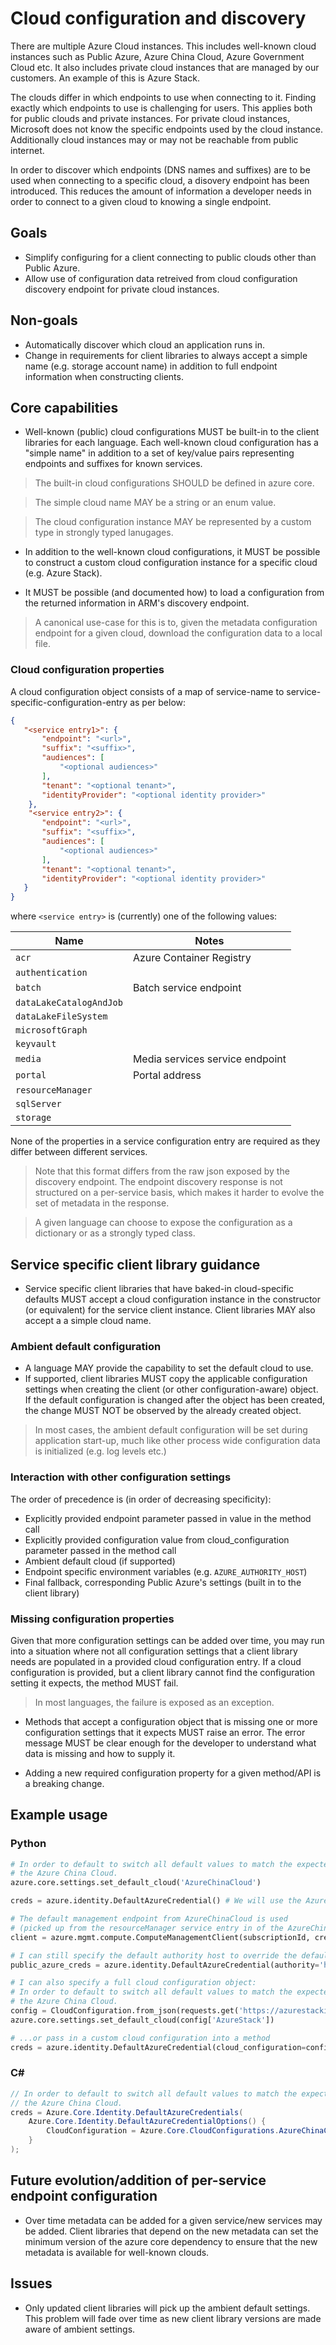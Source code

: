 # Cloud configuration and discovery

There are multiple Azure Cloud instances. This includes well-known cloud instances such as Public Azure, Azure China Cloud, Azure Government Cloud etc. It also includes private cloud instances that are managed by our customers. An example of this is Azure Stack.

The clouds differ in which endpoints to use when connecting to it. Finding exactly which endpoints to use is challenging for users. This applies both for public clouds and private instances. For private cloud instances, Microsoft does not know the specific endpoints used by the cloud instance. Additionally cloud instances may or may not be reachable from public internet. 

In order to discover which endpoints (DNS names and suffixes) are to be used when connecting to a specific cloud, a disovery endpoint has been introduced. This reduces the amount of information a developer needs in order to connect to a given cloud to knowing a single endpoint.

## Goals

* Simplify configuring for a client connecting to public clouds other than Public Azure.
* Allow use of configuration data retreived from cloud configuration discovery endpoint for private cloud instances.

## Non-goals

* Automatically discover which cloud an application runs in.
* Change in requirements for client libraries to always accept a simple name (e.g. storage account name) in addition to full endpoint information when constructing clients.

## Core capabilities

* Well-known (public) cloud configurations MUST be built-in to the client libraries for each language. Each well-known cloud configuration has a "simple name" in addition to a set of key/value pairs representing endpoints and suffixes for known services.

> The built-in cloud configurations SHOULD be defined in azure core.

> The simple cloud name MAY be a string or an enum value.

> The cloud configuration instance MAY be represented by a custom type in strongly typed lanugages.

* In addition to the well-known cloud configurations, it MUST be possible to construct a custom cloud configuration instance for a specific cloud (e.g. Azure Stack).

* It MUST be possible (and documented how) to load a configuration from the returned information in ARM's discovery endpoint.

> A canonical use-case for this is to, given the metadata configuration endpoint for a given cloud, download the configuration data to a local file.

### Cloud configuration properties

A cloud configuration object consists of a map of service-name to service-specific-configuration-entry as per below:

```json
{
   "<service entry1>": {
       "endpoint": "<url>",
       "suffix": "<suffix>",
       "audiences": [
           "<optional audiences>"
       ],
       "tenant": "<optional tenant>",
       "identityProvider": "<optional identity provider>"
    },
    "<service entry2>": {
       "endpoint": "<url>",
       "suffix": "<suffix>",
       "audiences": [
           "<optional audiences>"
       ],
       "tenant": "<optional tenant>",
       "identityProvider": "<optional identity provider>"
   }
}
```

where `<service entry>` is (currently) one of the following values:

|Name|Notes|
|-|-|
|`acr`|Azure Container Registry|
|`authentication`||
|`batch`|Batch service endpoint|
|`dataLakeCatalogAndJob`||
|`dataLakeFileSystem`||
|`microsoftGraph`||
|`keyvault`||
|`media`|Media services service endpoint|
|`portal`|Portal address|
|`resourceManager`||
|`sqlServer`||
|`storage`||

None of the properties in a service configuration entry are required as they differ between different services. 

> Note that this format differs from the raw json exposed by the discovery endpoint. The endpoint discovery response is not structured on a per-service basis, which makes it harder to evolve the set of metadata in the response.

> A given language can choose to expose the configuration as a dictionary or as a strongly typed class.

## Service specific client library guidance

* Service specific client libraries that have baked-in cloud-specific defaults MUST accept a cloud configuration instance in the constructor (or equivalent) for the service client instance. Client libraries MAY also accept a a simple cloud name.

### Ambient default configuration

* A language MAY provide the capability to set the default cloud to use. 
* If supported, client libraries MUST copy the applicable configuration settings when creating the client (or other configuration-aware) object. If the default configuration is changed after the object has been created, the change MUST NOT be observed by the already created object.

> In most cases, the ambient default configuration will be set during application start-up, much like other process wide configuration data is initialized (e.g. log levels etc.)

### Interaction with other configuration settings

The order of precedence is (in order of decreasing specificity):

* Explicitly provided endpoint parameter passed in value in the method call
* Explicitly provided configuration value from cloud_configuration parameter passed in the method call
* Ambient default cloud (if supported)
* Endpoint specific environment variables (e.g. `AZURE_AUTHORITY_HOST`)
* Final fallback, corresponding Public Azure's settings (built in to the client library)

### Missing configuration properties

Given that more configuration settings can be added over time, you may run into a situation where not all configuration settings that a client library needs are populated in a provided cloud configuration entry. If a cloud configuration is provided, but a client library cannot find the configuration setting it expects, the method MUST fail.

> In most languages, the failure is exposed as an exception.

* Methods that accept a configuration object that is missing one or more configuration settings that it expects MUST raise an error. The error message MUST be clear enough for the developer to understand what data is missing and how to supply it.

* Adding a new required configuration property for a given method/API is a breaking change. 

## Example usage 

### Python
```python
# In order to default to switch all default values to match the expected configuration for
# the Azure China Cloud.
azure.core.settings.set_default_cloud('AzureChinaCloud')

creds = azure.identity.DefaultAzureCredential() # We will use the Azure China Cloud's authority (https://login.chinacloudapi.cn) since that is what is configured as the default cloud.

# The default management endpoint from AzureChinaCloud is used
# (picked up from the resourceManager service entry in of the AzureChinaCloud built-in cloud configuration)
client = azure.mgmt.compute.ComputeManagementClient(subscriptionId, creds)

# I can still specify the default authority host to override the default settings...
public_azure_creds = azure.identity.DefaultAzureCredential(authority='https://login.windows.net')

# I can also specify a full cloud configuration object:
# In order to default to switch all default values to match the expected configuration for
# the Azure China Cloud.
config = CloudConfiguration.from_json(requests.get('https://azurestackinstance1.contoso.com/discover'.json()))
azure.core.settings.set_default_cloud(config['AzureStack'])

# ...or pass in a custom cloud configuration into a method
creds = azure.identity.DefaultAzureCredential(cloud_configuration=config['PublicAzure'])
```

### C#

```C#
// In order to default to switch all default values to match the expected configuration for
// the Azure China Cloud.
creds = Azure.Core.Identity.DefaultAzureCredentials(
    Azure.Core.Identity.DefaultAzureCredentialOptions() {
        CloudConfiguration = Azure.Core.CloudConfigurations.AzureChinaCloud
    }
);
```

## Future evolution/addition of per-service endpoint configuration

* Over time metadata can be added for a given service/new services may be added. Client libraries that depend on the new metadata can set the minimum version of the azure core dependency to ensure that the new metadata is available for well-known clouds.

## Issues

* Only updated client libraries will pick up the ambient default settings. This problem will fade over time as new client library versions are made aware of ambient settings.

